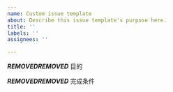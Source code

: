 ```yaml
---
name: Custom issue template
about: Describe this issue template's purpose here.
title: ''
labels: ''
assignees: ''

---
```


***REMOVED******REMOVED*** 目的

***REMOVED******REMOVED*** 完成条件
